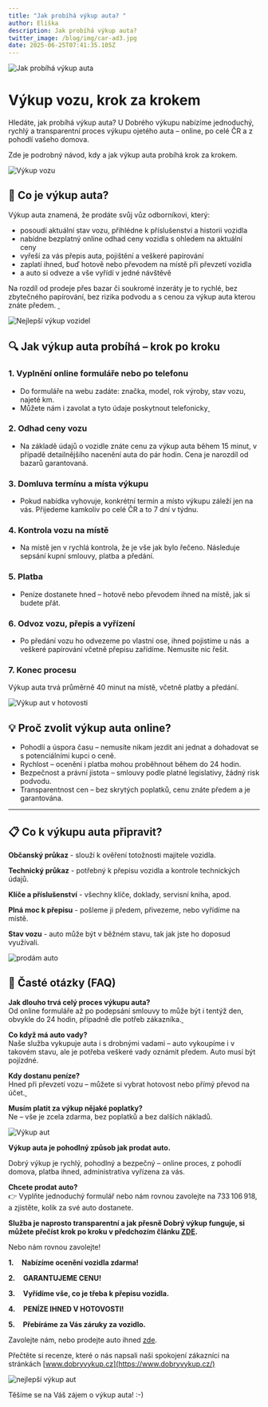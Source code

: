 ```yaml
---
title: "Jak probíhá výkup auta? "
author: Eliška
description: Jak probíhá výkup auta?
twitter_image: /blog/img/car-ad3.jpg
date: 2025-06-25T07:41:35.105Z
---
```

![Jak probíhá výkup auta](/blog/img/renault-clio-otazníky.png)

# Výkup vozu, krok za krokem

Hledáte, jak probíhá výkup auta? U Dobrého výkupu nabízíme jednoduchý, rychlý a transparentní proces výkupu ojetého auta – online, po celé ČR a z pohodlí vašeho domova. 

Zde je podrobný návod, kdy a jak výkup auta probíhá krok za krokem.

![Výkup vozu](/blog/img/info-icon.png)

## 🚗 Co je výkup auta?

Výkup auta znamená, že prodáte svůj vůz odborníkovi, který:

* posoudí aktuální stav vozu, přihlédne k příslušenství a historii vozidla
* nabídne bezplatný online odhad ceny vozidla s ohledem na aktuální ceny
* vyřeší za vás přepis auta, pojištění a veškeré papírování
* zaplatí ihned, buď hotově nebo převodem na místě při převzetí vozidla
* a auto si odveze a vše vyřídí v jedné návštěvě

Na rozdíl od prodeje přes bazar či soukromé inzeráty je to rychlé, bez zbytečného papírování, bez rizika podvodu a s cenou za výkup auta kterou znáte předem. [ ](https://www.dobryvykup.cz/blog/2025/06/jak-rychle-a-bezpe%C4%8Dn%C4%9B-prodat-auto-online?utm_source=chatgpt.com)

![Nejlepší výkup vozidel](/blog/img/skoda-fabia.png)

## 🔍 Jak výkup auta probíhá – krok po kroku

### 1. Vyplnění online formuláře nebo po telefonu

* Do formuláře na webu zadáte: značka, model, rok výroby, stav vozu, najeté km.
* Můžete nám i zavolat a tyto údaje poskytnout telefonicky[ ](https://www.dobryvykup.cz/blog/2025/02/jak-rychle-a-v%C3%BDhodn%C4%9B-prodat-auto?utm_source=chatgpt.com)

### 2. Odhad ceny vozu

* Na základě údajů o vozidle znáte cenu za výkup auta během 15 minut, v případě detailnějšího nacenění auta do pár hodin. Cena je narozdíl od bazarů garantovaná.

### 3. Domluva termínu a místa výkupu

* Pokud nabídka vyhovuje, konkrétní termín a místo výkupu záleží jen na vás. Přijedeme kamkoliv po celé ČR a to 7 dní v týdnu.

### 4. Kontrola vozu na místě

* Na místě jen v rychlá kontrola, že je vše jak bylo řečeno. Následuje sepsání kupní smlouvy, platba a předání.

### 5. Platba

* Peníze dostanete hned – hotově nebo převodem ihned na místě, jak si budete přát.

### 6. Odvoz vozu, přepis a vyřízení

* Po předání vozu ho odvezeme po vlastní ose, ihned pojistíme u nás  a veškeré papírování včetně přepisu zařídíme. Nemusíte nic řešit.

### 7. Konec procesu

Výkup auta trvá průměrně 40 minut na místě, včetně platby a předání.

![Výkup aut v hotovosti](/blog/img/auto-financing-2157347_960_720.jpg)

## 💡 Proč zvolit výkup auta online?

* Pohodlí a úspora času – nemusíte nikam jezdit ani jednat a dohadovat se s potenciálními kupci o ceně. 
* Rychlost – ocenění i platba mohou proběhnout během do 24 hodin. [](https://www.dobryvykup.cz/blog/2024/08/mobiln%C3%AD-v%C3%BDkup-automobil%C5%AF-pro%C4%8D-si-vybrat-dobr%C3%BD-v%C3%BDkup?utm_source=chatgpt.com)  
* Bezpečnost a právní jistota – smlouvy podle platné legislativy, žádný risk podvodu. [](https://www.dobryvykup.cz/blog/2025/02/jak-rychle-a-v%C3%BDhodn%C4%9B-prodat-auto?utm_source=chatgpt.com)  
* Transparentnost cen – bez skrytých poplatků, cenu znáte předem a je garantována. [](https://www.dobryvykup.cz/blog/2024/07/v%C3%BDkup-aut-online-jak-na-to?utm_source=chatgpt.com)  

- - -

## 📋 Co k výkupu auta připravit?

**O﻿bčanský průkaz** - slouží k ověření totožnosti majitele vozidla.

**T﻿echnický průkaz** - potřebný k přepisu vozidla a kontrole technických údajů.

**Klíče a příslušenství** - všechny klíče, doklady, servisní kniha, apod.

**P﻿lná moc k přepisu** - pošleme ji předem, přivezeme, nebo vyřídíme na místě.

**S﻿tav vozu** - auto může být v běžném stavu, tak jak jste ho doposud využívali.

![prodám auto](/blog/img/prodat-auto.png)

## 🤝 Časté otázky (FAQ)

**Jak dlouho trvá celý proces výkupu auta?**\
Od online formuláře až po podepsání smlouvy to může být i tentýž den, obvykle do 24 hodin, případně dle potřeb zákazníka.[ ](https://www.dobryvykup.cz/blog/2025/06/jak-snadno-a-pohodln%C4%9B-prodat-auto-online-v-roce-2025?utm_source=chatgpt.com)

**Co když má auto vady?**\
Naše služba vykupuje auta i s drobnými vadami – auto vykoupíme i v takovém stavu, ale je potřeba veškeré vady oznámit předem. Auto musí být pojízdné.

**Kdy dostanu peníze?**\
Hned při převzetí vozu – můžete si vybrat hotovost nebo přímý převod na účet.[ ](https://www.dobryvykup.cz/blog/2024/07/v%C3%BDkup-aut-online-jak-na-to?utm_source=chatgpt.com)

**Musím platit za výkup nějaké poplatky?**\
Ne – vše je zcela zdarma, bez poplatků a bez dalších nákladů. [](https://www.dobryvykup.cz/blog/2024/07/v%C3%BDkup-aut-online-jak-na-to?utm_source=chatgpt.com)  

![Výkup aut](/blog/img/obrázek1.jpg)

**Výkup auta je pohodlný způsob jak prodat auto.**

Dobrý výkup je rychlý, pohodlný a bezpečný – online proces, z pohodlí domova, platba ihned, administrativa vyřízena za vás.

**Chcete prodat auto?**\
👉 Vyplňte jednoduchý formulář nebo nám rovnou zavolejte na 733 106 918, a zjistěte, kolik za své auto dostanete.

**Služba je naprosto transparentní a jak přesně Dobrý výkup funguje, si můžete přečíst krok po kroku v předchozím článku [ZDE](https://www.dobryvykup.cz/blog/2021/09/jak-prob%C3%ADh%C3%A1-samotn%C3%BD-v%C3%BDkup-aut-s-dobr%C3%BDm-v%C3%BDkupem).**  

Nebo nám rovnou zavolejte!

**1.     Nabízíme ocenění vozidla zdarma!**

**2.     GARANTUJEME CENU!**

**3.     Vyřídíme vše, co je třeba k přepisu vozidla.**

**4.     PENÍZE IHNED V HOTOVOSTI!**

**5.     Přebíráme za Vás záruky za vozidlo.**

Zavolejte nám, nebo prodejte auto ihned [zde](https://www.dobryvykup.cz/#bottom).

Přečtěte si recenze, které o nás napsali naši spokojení zákazníci na stránkách [www.dobryvykup.cz](https://www.dobryvykup.cz/)

![nejlepší výkup aut](/blog/img/car-ad3.jpg)

Těšíme se na Váš zájem o výkup auta! :-)
